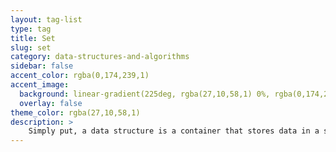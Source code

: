 ```yaml
---
layout: tag-list
type: tag
title: Set
slug: set
category: data-structures-and-algorithms
sidebar: false
accent_color: rgba(0,174,239,1)
accent_image:
  background: linear-gradient(225deg, rgba(27,10,58,1) 0%, rgba(0,174,239,1) 80%)
  overlay: false
theme_color: rgba(27,10,58,1)
description: >
    Simply put, a data structure is a container that stores data in a specific layout. This "placement" allows a data structure to be efficient in some operations but inefficient in others. Your goal is to understand data structures so that you can choose the data structures that are best for the problem at hand. 
---
```


